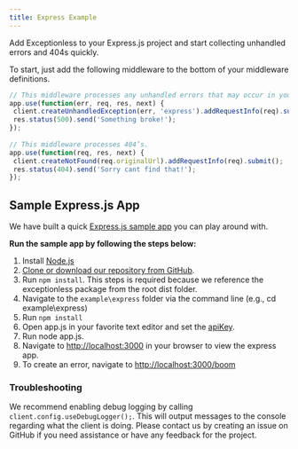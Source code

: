 ```yaml
---
title: Express Example
---
```

Add Exceptionless to your Express.js project and start collecting unhandled errors and 404s quickly.

To start, just add the following middleware to the bottom of your middleware definitions.

```javascript
// This middleware processes any unhandled errors that may occur in your middleware.
app.use(function(err, req, res, next) {
 client.createUnhandledException(err, 'express').addRequestInfo(req).submit();
 res.status(500).send('Something broke!');
});
 
// This middleware processes 404’s.
app.use(function(req, res, next) {
 client.createNotFound(req.originalUrl).addRequestInfo(req).submit();
 res.status(404).send('Sorry cant find that!');
});
```

## Sample Express.js App

We have built a quick [Express.js sample app](https://github.com/exceptionless/Exceptionless.JavaScript/blob/master/example/express/app.js) you can play around with.

**Run the sample app by following the steps below:**

1. Install [Node.js](https://nodejs.org/)
2. [Clone or download our repository from GitHub](https://github.com/exceptionless/Exceptionless.JavaScript).
3. Run `npm install`. This steps is required because we reference the exceptionless package from the root dist folder.
4. Navigate to the `example\express` folder via the command line (e.g., cd example\express)
5. Run `npm install`
6. Open app.js in your favorite text editor and set the [apiKey](https://github.com/exceptionless/Exceptionless.JavaScript/blob/master/example/express/app.js#L5-L6).
7. Run node app.js.
8. Navigate to <http://localhost:3000> in your browser to view the express app.
9. To create an error, navigate to <http://localhost:3000/boom>

### Troubleshooting

We recommend enabling debug logging by calling `client.config.useDebugLogger();`. This will output messages to the console regarding what the client is doing. Please contact us by creating an issue on GitHub if you need assistance or have any feedback for the project.